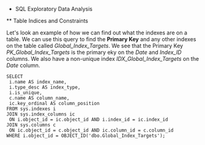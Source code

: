 * SQL Exploratory Data Analysis

** Table Indices and Constraints

Let's look an example of how we can find out what the indexes are on a table. We can use this query to find the **Primary Key** and any other indexes on the table called *Global_Index_Targets*. We see that the Primary Key *PK_Global_Index_Targets* is the primary eky on the *Date* and *Index_ID* columns. We also have a non-unique index *IDX_Global_Index_Targets* on the *Date* column.

    SELECT 
     i.name AS index_name,
     i.type_desc AS index_type,
     i.is_unique,
     c.name AS column_name,
     ic.key_ordinal AS column_position
    FROM sys.indexes i
    JOIN sys.index_columns ic 
     ON i.object_id = ic.object_id AND i.index_id = ic.index_id
    JOIN sys.columns c 
     ON ic.object_id = c.object_id AND ic.column_id = c.column_id
    WHERE i.object_id = OBJECT_ID('dbo.Global_Index_Targets');


